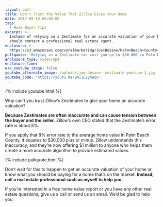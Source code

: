 ```yaml
---
layout: post
title: Don't Trust the Value That Zillow Gives Your Home
date: 2017-09-19 00:00:00
tags:
  - Home Buyer Tips
excerpt: >-
  Instead of relying on a Zestimate for an accurate valuation of your home, you
  should contact a professional real estate agent.
enclosure: >-
  https://s3.amazonaws.com/vyralmarketing/Joe+DeSane/Palm+Beach+County+Real+Estate-+The+Problem+With+Zillow%2527s+Zestimates.mp4
pullquote: 'Relying on a Zestimate can cost you up to $30,000 in Palm Beach County.'
enclosure_type: video/mp4
enclosure_time:
use_youtube_image: false
youtube_alternate_image: /uploads/joe-desane--zestimate-youtube-1.jpg
youtube_code: 'https://youtu.be/94I1C2yheQU'
---
```



{% include youtube.html %}

Why can’t you trust Zillow’s Zestimates to give your home an accurate valuation?

**Because Zestimates are often inaccurate and can cause tension between the buyer and the seller.** Zillow’s own CEO stated that the Zestimate’s error rate is about 8%.

If you apply that 8% error rate to the average home value in Palm Beach County, it equates to $30,000 plus or minus. Zillow understands this inaccuracy, and they’re now offering $1 million to anyone who helps them create a more accurate algorithm to provide estimated values.

{% include pullquote.html %}

Don’t wait for this to happen to get an accurate valuation of your home or know what you should be paying for a home that’s on the market. **Instead, call a real estate professional such as myself to help you.**

If you’re interested in a free home value report or you have any other real estate questions, give us a call or send us an email. We’d be glad to help you.